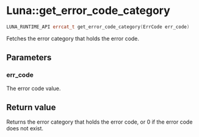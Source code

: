 # Luna::get_error_code_category

```c++
LUNA_RUNTIME_API errcat_t get_error_code_category(ErrCode err_code)
```

Fetches the error category that holds the error code. 



## Parameters
### err_code
The error code value. 

## Return value
Returns the error category that holds the error code, or 0 if the error code does not exist. 

